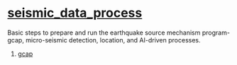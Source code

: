 # [seismic_data_process](https://mensanli.github.io/seismic_data_process/)
Basic steps to prepare and run the earthquake source mechanism program-gcap, micro-seismic detection, location, and  AI-driven processes.
1. [gcap](https://github.com/Mensanli/seismic_data_process/tools/gcap_steps.md)
